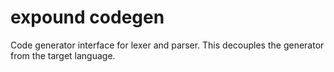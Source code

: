 # expound codegen

Code generator interface for lexer and parser.
This decouples the generator from the target language.
